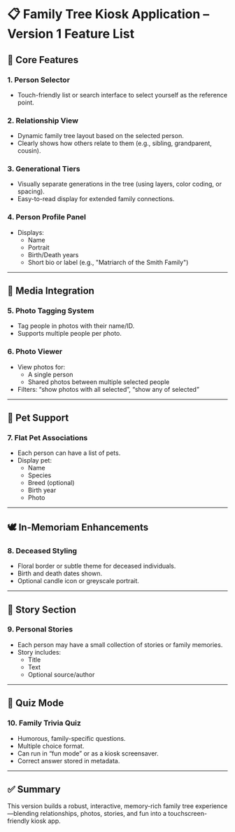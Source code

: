 # 📋 Family Tree Kiosk Application – Version 1 Feature List

## 🌳 Core Features

### 1. Person Selector
- Touch-friendly list or search interface to select yourself as the reference point.

### 2. Relationship View
- Dynamic family tree layout based on the selected person.
- Clearly shows how others relate to them (e.g., sibling, grandparent, cousin).

### 3. Generational Tiers
- Visually separate generations in the tree (using layers, color coding, or spacing).
- Easy-to-read display for extended family connections.

### 4. Person Profile Panel
- Displays:
  - Name
  - Portrait
  - Birth/Death years
  - Short bio or label (e.g., "Matriarch of the Smith Family")

---

## 📸 Media Integration

### 5. Photo Tagging System
- Tag people in photos with their name/ID.
- Supports multiple people per photo.

### 6. Photo Viewer
- View photos for:
  - A single person
  - Shared photos between multiple selected people
- Filters: “show photos with all selected”, “show any of selected”

---

## 🐾 Pet Support

### 7. Flat Pet Associations
- Each person can have a list of pets.
- Display pet:
  - Name
  - Species
  - Breed (optional)
  - Birth year
  - Photo

---

## 🕊️ In-Memoriam Enhancements

### 8. Deceased Styling
- Floral border or subtle theme for deceased individuals.
- Birth and death dates shown.
- Optional candle icon or greyscale portrait.

---

## 📖 Story Section

### 9. Personal Stories
- Each person may have a small collection of stories or family memories.
- Story includes:
  - Title
  - Text
  - Optional source/author

---

## 🎉 Quiz Mode

### 10. Family Trivia Quiz
- Humorous, family-specific questions.
- Multiple choice format.
- Can run in “fun mode” or as a kiosk screensaver.
- Correct answer stored in metadata.

---

## ✅ Summary

This version builds a robust, interactive, memory-rich family tree experience—blending relationships, photos, stories, and fun into a touchscreen-friendly kiosk app.
